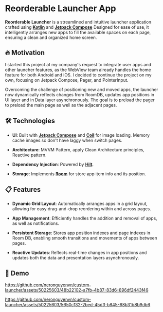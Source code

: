 # Reorderable Launcher App

**Reorderable Launcher** is a streamlined and intuitive launcher application crafted using
**[Kotlin](https://github.com/JetBrains/kotlin)** and
**[Jetpack Compose](https://developer.android.com/jetpack/compose)** Designed for ease of use, it
intelligently arranges new apps to fill the available spaces on each page, ensuring a clean and
organized home screen.

## 🔥 Motivation

I started this project at my company's request to integrate user apps and other launcher features,
as the WebView team already handles the home feature for both Android and iOS. I decided to continue
the project on my own, focusing on Jetpack Compose, Pager, and PointerInput.

Overcoming the challenge of positioning new and moved apps, the launcher now dynamically reflects
changes from RoomDB, updates app positions in UI layer and in Data layer asynchronously. The goal is
to preload the pager to preload the main page as well as the adjacent pages.

## 🛠️ Technologies

- **UI**: Built with **[Jetpack Compose](https://developer.android.com/jetpack/compose)** and
  **[Coil](https://github.com/coil-kt/coil)** for image loading. Memory cache images so don't have
  laggy when switch pages.

- **Architecture**: MVVM Pattern, apply Clean Architecture principles, Reactive pattern.

- **Dependency Injection**: Powered by
  **[Hilt](https://developer.android.com/training/dependency-injection/hilt-android)**.

- **Storage**: Implements **[Room](https://github.com/realm)** for store app item info and its
  position.

## 📋 Features

- **Dynamic Grid Layout**: Automatically arranges apps in a grid layout, allowing for easy
  drag-and-drop reordering within and across pages.

- **App Management**: Efficiently handles the addition and removal of apps, as well as
  notifications.

- **Persistent Storage**: Stores app position indexes and page indexes in Room DB, enabling smooth
  transitions and movements of apps between pages.

- **Reactive Updates**: Reflects real-time changes in app positions and updates both the data and
  presentation layers asynchronously.

## 🎥 Demo

https://github.com/neronguyenvn/custom-launcher/assets/50225603/48b22102-a7fb-4b87-83d6-896df2443f46

https://github.com/neronguyenvn/custom-launcher/assets/50225603/5650c132-2bed-45d3-b845-68b31b8b9db6
